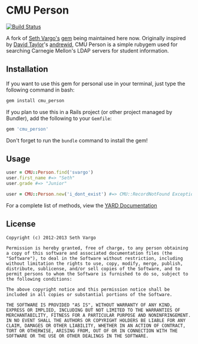 CMU Person
==========

[![Build Status](https://secure.travis-ci.org/sethvargo/cmu_person.png?branch=master)](http://travis-ci.org/sethvargo/cmu_person)

A fork of [Seth Vargo's](https://github.com/sethvargo) [gem](https://github.com/sethvargo/cmu_person) being maintained here now. Originally inspired by [David Taylor](https://github.com/tinystatemachine)'s [andrewid](https://github.com/tinystatemachine/andrewid), CMU Person is a simple rubygem used for searching Carnegie Mellon's LDAP servers for student information.

Installation
------------
If you want to use this gem for personal use in your terminal, just type the following command in bash:

```bash
gem install cmu_person
```

If you plan to use this in a Rails project (or other project managed by Bundler), add the following to your `Gemfile`:

```ruby
gem 'cmu_person'
```

Don't forget to run the `bundle` command to install the gem!

Usage
-----

```ruby
user = CMU::Person.find('svargo')
user.first_name #=> "Seth"
user.grade #=> "Junior"
```

```ruby
user = CMU::Person.new('i_dont_exist') #=> CMU::RecordNotFound Exception
```

For a complete list of methods, view the [YARD Documentation](http://rubydoc.info/gems/cmu_person/0.0.3/frames)

License
-------
```text
Copyright (c) 2012-2013 Seth Vargo

Permission is hereby granted, free of charge, to any person obtaining a copy of this software and associated documentation files (the "Software"), to deal in the Software without restriction, including without limitation the rights to use, copy, modify, merge, publish, distribute, sublicense, and/or sell copies of the Software, and to permit persons to whom the Software is furnished to do so, subject to the following conditions:

The above copyright notice and this permission notice shall be included in all copies or substantial portions of the Software.

THE SOFTWARE IS PROVIDED "AS IS", WITHOUT WARRANTY OF ANY KIND, EXPRESS OR IMPLIED, INCLUDING BUT NOT LIMITED TO THE WARRANTIES OF MERCHANTABILITY, FITNESS FOR A PARTICULAR PURPOSE AND NONINFRINGEMENT. IN NO EVENT SHALL THE AUTHORS OR COPYRIGHT HOLDERS BE LIABLE FOR ANY CLAIM, DAMAGES OR OTHER LIABILITY, WHETHER IN AN ACTION OF CONTRACT, TORT OR OTHERWISE, ARISING FROM, OUT OF OR IN CONNECTION WITH THE SOFTWARE OR THE USE OR OTHER DEALINGS IN THE SOFTWARE.
```
